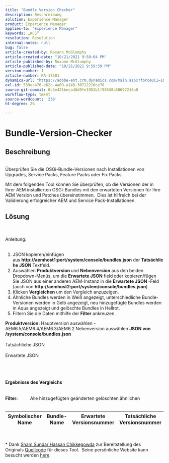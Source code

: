 ```yaml
---
title: "Bundle Version Checker"
description: Beschreibung
solution: Experience Manager
product: Experience Manager
applies-to: "Experience Manager"
keywords: „KCS“
resolution: Resolution
internal-notes: null
bug: false
article-created-by: Roxann McGlumphy
article-created-date: "10/21/2021 9:58:04 PM"
article-published-by: Roxann McGlumphy
article-published-date: "10/21/2021 9:59:59 PM"
version-number: 1
article-number: KA-17501
dynamics-url: "https://adobe-ent.crm.dynamics.com/main.aspx?forceUCI=1&pagetype=entityrecord&etn=knowledgearticle&id=101541f5-b932-ec11-b6e5-000d3a5ba97a"
exl-id: 539ec476-e62c-4a09-a148-30712210ce70
source-git-commit: 0c3e421beca46d9fe1952b1f98538a50697216a0
workflow-type: tm+mt
source-wordcount: '238'
ht-degree: 2%

---
```


# Bundle-Version-Checker

## Beschreibung

<br>Überprüfen Sie die OSGi-Bundle-Versionen nach Installationen von Upgrades, Service Packs, Feature Packs oder Fix Packs.<br>

Mit dem folgenden Tool können Sie überprüfen, ob die Versionen der in Ihrer AEM installierten OSGi-Bundles mit den erwarteten Versionen für Ihre AEM Version und Patches übereinstimmen.  Dies ist hilfreich bei der Validierung erfolgreicher AEM und Service Pack-Installationen.<br>

## Lösung

<br><br>Anleitung:<br><br>
1. JSON kopieren/einfügen aus <b>http://aemhost1:port/system/console/bundles.json</b> der <b>Tatsächliche JSON </b>Textfeld.
2. Auswählen <b>Produktversion </b>und <b>Nebenversion</b> aus den beiden Dropdown-Menüs, um die <b>Erwartete JSON</b> field<b> </b>oder kopieren/fügen Sie JSON aus einer anderen AEM-Instanz in die <b>Erwartete JSON </b>-Feld (auch von <b>http://aemhost2:port/system/console/bundles.json</b>).
3. Klicken <b>Vergleichen</b> um den Vergleich anzuzeigen.
4. Ähnliche Bundles werden in Weiß angezeigt, unterschiedliche Bundle-Versionen werden in Gelb angezeigt, neu hinzugefügte Bundles werden in Aqua angezeigt und gelöschte Bundles in Hellrot.
5. Filtern Sie die Daten mithilfe der <b>Filter</b> ankreuzen.

<b>Produktversion:</b>
Hauptversion auswählen - AEM6.5/AEM6.4/AEM6.3/AEM6.2 Nebenversion auswählen
<b>JSON von /system/console/bundles.json</b><br><br>Tatsächliche JSON <br><br>Erwartete JSON <br>
<br> <br><br><br><b>Ergebnisse des Vergleichs</b><br><br> <br><b>Filter:</b>          Alle hinzugefügten geänderten gelöschten ähnlichen     <br><br>

| Symbolischer Name | Bundle-Name | Erwartete Versionsnummer | Tatsächliche Versionsnummer |
| --- | --- | --- | --- |

<br>




\* Dank [Sham Sundar Hassan Chikkegowda](https://www.linkedin.com/in/sham-sundar-hassan-chikkegowda-6b03a517) zur Bereitstellung des Originals [Quellcode](https://github.com/Schikkeg/schikkeg.github.io/blob/master/tools/coi.html) für dieses Tool.  Seine persönliche Website kann besucht werden [here](http://www.aemstuff.com/).

